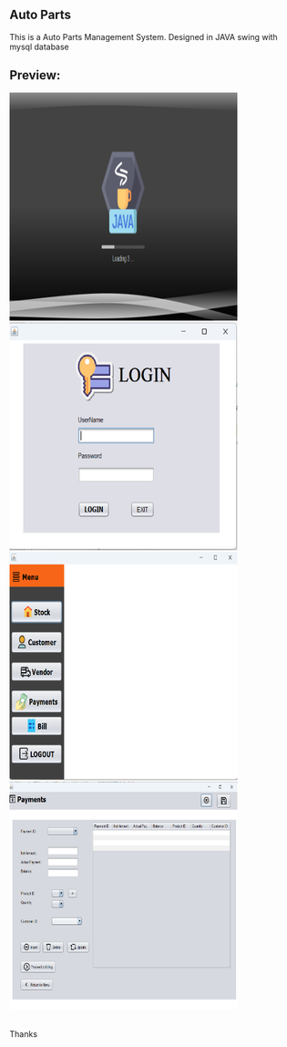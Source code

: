 ## Auto Parts
This is a Auto Parts Management System. Designed in JAVA swing with mysql database
## Preview:
<a><img src="https://github.com/Yaseen090/AutoParts/blob/main/AutoParts01.png" width="400" height="400"></a>
<a><img src="https://github.com/Yaseen090/AutoParts/blob/main/AutoParts02.png" width="400" height="400"></a>
<a><img src="https://github.com/Yaseen090/AutoParts/blob/main/AutoParts03.png" width="400" height="400"></a>
<a><img src="https://github.com/Yaseen090/AutoParts/blob/main/AutoParts04.png" width="400" height="400"></a>



<br/>
Thanks
